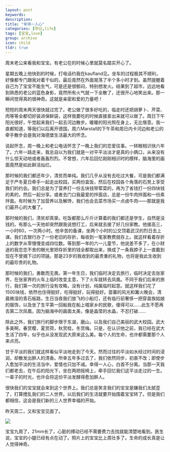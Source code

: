 ```yaml
---
layout: post
keywords: 
description: 
title: "幸得一人心"
categories: [孕记,life]
tags: [宝宝,love]
group: archive
icon: child
tldr: true
---
```


周末老公来看我和宝宝。有老公在的时候心里就莫名踏实开心了。

星期五晚上他快到的时候，打电话约我在kaufland见。坐车的过程极其不顺利，好像都专门跟我对着干似的，最后竟然在外面晃荡了半个多小时才到。虽然提醒着自己为了宝宝不能生气，可是还是很郁闷，特别想发火。结果到了超市，远远地看到熟悉的老公的蓝色身影，竟然所有火气就一下全散了，还很开心地笑出来。那一瞬间觉得真的很神奇。这就是亲密和爱的力量吧！

短短的周末两天很快就过完了。老公做了很多好吃的，临走时还把胡萝卜、芹菜、肉等等全都切好装进保鲜袋，这样我要吃的时候直接拿出来就可以做了。周日下午阳光很好，午觉起来我们一起去河边散步。暖暖的阳光照在身上，无比惬意。我一直都知道，等我们以后离开德国，周六Marstall的下午茶和周日内卡河边和老公的牵手散步会是我对海德堡生活最大的怀念。

说起怀念，周一晚上和老公电话怀念了一晚上我们的恋爱往事。一转眼相识快六年了。六年一路走来，我总自以为我们就是一对平平淡淡才是真的小俩口，从来没有什么惊天动地或者轰轰烈烈。不曾想，六年后回忆刚刚相识时的模样，脑海里的画面竟然是如此鲜活灿烂。

那时候的我们都还年少，清贫而单纯。我们几乎从没有去吃过大餐，可是我们都满足于严冬夏日牵手一起走出校园，买两份盒饭，然后在校园各个角落的石凳上享受我们的约会。我们总是为了营养打一份五块钱带荤菜的，再为了省钱打一份四块钱的素的，然后一起分享。或者去门口我最爱的拌面店，总是一份牛肉拌面和一份素拌面。有时候为了加营养以及解馋，我们也会去菜市场买一点卤牛肉——那就是我们最开心的大餐了。

那时候的我们，清贫却真挚。吃饭都那么斤斤计算着的我们都还是学生，自然是没钱的。有那么一天他却突然跟我说想打工，后来就去接了好几份家教。他接高三，一小时60，一次两小时。他辛苦的备课，坐两个小时的公交顶着武汉的烈日去上课。我们去银行办了一份老旧的存折，每收到一笔家教费就存上。就这样看着存折上的数字从零慢慢变成四位数。等到那一年的六一儿童节，他说差不多了，在小财迷的我恋恋不舍的眼光里把存折里的钱全都取出来，换成了一条我脖子上一直戴到现在不曾摘下过的项链。那是23岁的我收到的最贵重的礼物，也将是我此生收到的最珍贵的礼物。

那时候的我们，勇敢而无畏。第一年生日，我们临时决定去旅行，临时决定去张家界，在张家界的火车上临时改变主意，下了火车就转去凤凰。不同于我们后来的旅行，我们第一次的旅行没有攻略，没有计划，纯属临时起意。就这样我们花了1500块钱，依然也住得挺好，吃得挺好，玩得挺好。苗寨的风光和篝火晚会，清晨微湿的青石板路，生日当夜我们放飞的小船灯，还有临行前奢侈一把穿苗族姑娘的服饰，以及坐了生平第一回船我在船上唱家乡的民歌，傻得可以……此生不愿再去第二次凤凰，因为脑海中的画面太美，像是晶莹的水晶，不忍打破……

除此之外，我们旅行的脚步限于东湖，磨山，以及我们自己美丽的武大校园。武大多美啊，春赏樱，夏赏荷，秋赏桂，冬赏梅。只是，在认识他之前，我已经在武大生活了四年，似乎也从没发现武大原来这么美。每个人的生命，也许都需要那个人来点亮。

甘于平淡的我们就这样看似平淡地走到了今天。然而过往的平淡如水经过时间的浸润，却散发出醉人的清香。所幸五年多过去了，我们依然同步，初衷不改；即使步入愈加平淡的生活当中，爱情也只加不减。幸得一人心，白首不分离。当那一天我们都老去，在午后的阳光下，坐在两把摇椅上，牵手回忆我们这平淡走过的一生。一辈子的时光，也许会将这份平淡发酵得愈加醉人。

很快我们的宝宝就会来到这个世界上。我们总是笑言我们的宝宝是嫌我们太腻歪了，打算搅乱我们的二人世界。以后我们的生活就要开始围着宝宝转了。但是我们都相信，这会是我们新的三人世界幸福的开始。

昨天周二，又和宝宝见面了。

<img src="../../../../../image/post/150210-3rd-photo.JPG" />

宝宝九周了，21mm长了，心脏的搏动已经不需要费力去找就能清楚地看到。医生说，宝宝的小腿已经有点在动了。照片上的宝宝比上周壮多了。生命的成长真是让人觉得神奇。


